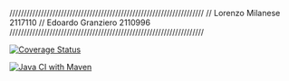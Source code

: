 ////////////////////////////////////////////////////////////////////
// Lorenzo Milanese 2117110
// Edoardo Granziero 2110996
////////////////////////////////////////////////////////////////////

[![Coverage Status](https://coveralls.io/repos/github/lorenzo-milanese/Seconda_Prova_Pratica/badge.svg?branch=main)](https://coveralls.io/github/lorenzo-milanese/Seconda_Prova_Pratica?branch=main)

[![Java CI with Maven](https://github.com/lorenzo-milanese/Seconda_Prova_Pratica/actions/workflows/ci.yml/badge.svg)](https://github.com/lorenzo-milanese/Seconda_Prova_Pratica/actions/workflows/ci.yml)
